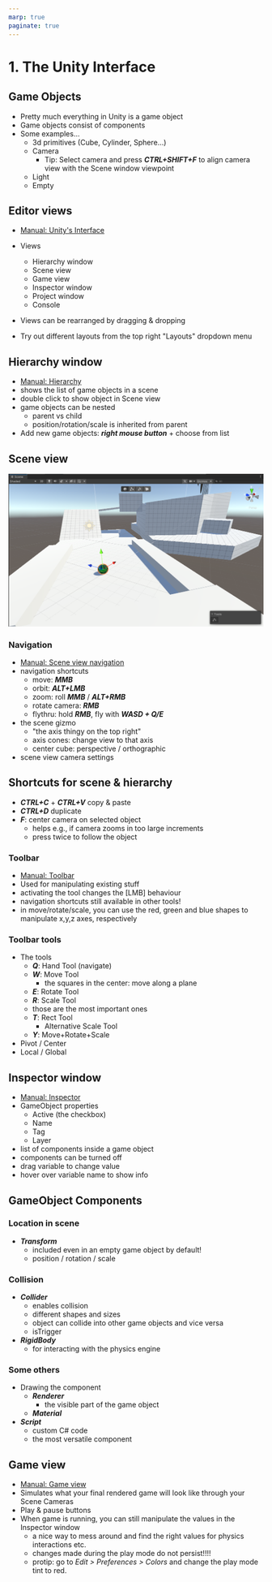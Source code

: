 ```yaml
---
marp: true
paginate: true
---
```

<!-- headingDivider: 3 -->
<!-- class: default -->
# 1. The Unity Interface

## Game Objects

* Pretty much everything in Unity is a game object
* Game objects consist of components
* Some examples...
  * 3d primitives (Cube, Cylinder, Sphere...)
  * Camera
    * Tip: Select camera and press ***CTRL+SHIFT+F*** to align camera view with the Scene window viewpoint
  * Light
  * Empty
## Editor views

* [Manual: Unity's Interface](https://docs.unity3d.com/Manual/UsingTheEditor.html)
* Views
  * Hierarchy window
  * Scene view
  * Game view
  * Inspector window
  * Project window
  * Console

* Views can be rearranged by dragging & dropping
* Try out different layouts from the top right "Layouts" dropdown menu
## Hierarchy window

* [Manual: Hierarchy](https://docs.unity3d.com/Manual/Hierarchy.html)
* shows the list of game objects in a scene
* double click to show object in Scene view
* game objects can be nested
  * parent vs child
  * position/rotation/scale is inherited from parent
* Add new game objects: ***right mouse button*** + choose from list
## Scene view
![the scene view](imgs/week1-sceneview.png)

### Navigation
* [Manual: Scene view navigation](https://docs.unity3d.com/Manual/SceneViewNavigation.html)
* navigation shortcuts
  * move: ***MMB***
  * orbit: ***ALT+LMB***
  * zoom: roll ***MMB*** / ***ALT+RMB***
  * rotate camera: ***RMB***
  * flythru: hold ***RMB***, fly with ***WASD + Q/E***
* the scene gizmo
  * "the axis thingy on the top right"
  * axis cones: change view to that axis
  * center cube: perspective / orthographic
* scene view camera settings
## Shortcuts for scene & hierarchy
  * ***CTRL+C*** + ***CTRL+V*** copy & paste
  * ***CTRL+D*** duplicate
  * ***F***: center camera on selected object
    * helps e.g., if camera zooms in too large increments
    * press twice to follow the object
### Toolbar

* [Manual: Toolbar](https://docs.unity3d.com/Manual/Toolbar.html)
* Used for manipulating existing stuff
* activating the tool changes the [LMB] behaviour
* navigation shortcuts still available in other tools!
* in move/rotate/scale, you can use the red, green and blue shapes to manipulate x,y,z axes, respectively
### Toolbar tools
* The tools
  * ***Q***: Hand Tool (navigate)
  * ***W***: Move Tool
    * the squares in the center: move along a plane
  * ***E***: Rotate Tool
  * ***R***: Scale Tool
  * those are the most important ones
  * ***T***: Rect Tool
    * Alternative Scale Tool
  * ***Y***: Move+Rotate+Scale
* Pivot / Center
* Local / Global
## Inspector window

* [Manual: Inspector](https://docs.unity3d.com/Manual/UsingTheInspector.html)
* GameObject properties
  * Active (the checkbox)
  * Name
  * Tag
  * Layer
* list of components inside a game object
* components can be turned off
* drag variable to change value
* hover over variable name to show info


## GameObject Components


### Location in scene
* ***Transform***
  * included even in an empty game object by default!
  * position / rotation / scale
### Collision

* ***Collider***
  * enables collision
  * different shapes and sizes
  * object can collide into other game objects and vice versa
  * isTrigger
* ***RigidBody***
  * for interacting with the physics engine 
### Some others
* Drawing the component
  * ***Renderer***
    * the visible part of the game object
  * ***Material***
* ***Script***
  * custom C# code
  * the most versatile component

  
## Game view

* [Manual: Game view](https://docs.unity3d.com/Manual/GameView.html)
* Simulates what your final rendered game will look like through your Scene Cameras
* Play & pause buttons
* When game is running, you can still manipulate the values in the Inspector window
  * a nice way to mess around and find the right values for physics interactions etc.
  * changes made during the play mode do not persist!!!!
  * protip: go to *Edit > Preferences > Colors* and change the play mode tint to red.